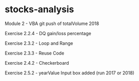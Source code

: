 # stocks-analysis
Module 2 - VBA 
git push of totalVolume 2018

Exercise 2.2.4 - DQ gain/loss percentage

Exercise 2.3.2 - Loop and Range 

Exercise 2.3.3 - Reuse Code

Exercise 2.4.2 - Checkerboard

Exercise 2.5.2 - yearValue Input box added (run 2017 or 2018)